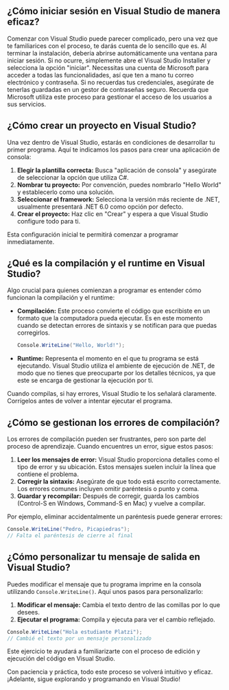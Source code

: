 ## ¿Cómo iniciar sesión en Visual Studio de manera eficaz?

Comenzar con Visual Studio puede parecer complicado, pero una vez que te familiarices con el proceso, te darás cuenta de lo sencillo que es. Al terminar la instalación, debería abrirse automáticamente una ventana para iniciar sesión. Si no ocurre, simplemente abre el Visual Studio Installer y selecciona la opción "iniciar". Necessitas una cuenta de Microsoft para acceder a todas las funcionalidades, así que ten a mano tu correo electrónico y contraseña. Si no recuerdas tus credenciales, asegúrate de tenerlas guardadas en un gestor de contraseñas seguro. Recuerda que Microsoft utiliza este proceso para gestionar el acceso de los usuarios a sus servicios.

## ¿Cómo crear un proyecto en Visual Studio?

Una vez dentro de Visual Studio, estarás en condiciones de desarrollar tu primer programa. Aquí te indicamos los pasos para crear una aplicación de consola:

1. **Elegir la plantilla correcta:** Busca "aplicación de consola" y asegúrate de seleccionar la opción que utiliza C#.
2. **Nombrar tu proyecto:** Por convención, puedes nombrarlo "Hello World" y establecerlo como una solución.
3. **Seleccionar el framework:** Selecciona la versión más reciente de .NET, usualmente presentará .NET 6.0 como opción por defecto.
4. **Crear el proyecto:** Haz clic en "Crear" y espera a que Visual Studio configure todo para ti.

Esta configuración inicial te permitirá comenzar a programar inmediatamente.

## ¿Qué es la compilación y el runtime en Visual Studio?

Algo crucial para quienes comienzan a programar es entender cómo funcionan la compilación y el runtime:

- **Compilación:** Este proceso convierte el código que escribiste en un formato que la computadora pueda ejecutar. Es en este momento cuando se detectan errores de sintaxis y se notifican para que puedas corregirlos.
    
    ```csharp
    Console.WriteLine("Hello, World!");
    ```
    
- **Runtime:** Representa el momento en el que tu programa se está ejecutando. Visual Studio utiliza el ambiente de ejecución de .NET, de modo que no tienes que preocuparte por los detalles técnicos, ya que este se encarga de gestionar la ejecución por ti.
    

Cuando compilas, si hay errores, Visual Studio te los señalará claramente. Corrígelos antes de volver a intentar ejecutar el programa.

## ¿Cómo se gestionan los errores de compilación?

Los errores de compilación pueden ser frustrantes, pero son parte del proceso de aprendizaje. Cuando encuentres un error, sigue estos pasos:

1. **Leer los mensajes de error:** Visual Studio proporciona detalles como el tipo de error y su ubicación. Estos mensajes suelen incluir la línea que contiene el problema.
2. **Corregir la sintaxis:** Asegúrate de que todo está escrito correctamente. Los errores comunes incluyen omitir paréntesis o punto y coma.
3. **Guardar y recompilar:** Después de corregir, guarda los cambios (Control-S en Windows, Command-S en Mac) y vuelve a compilar.

Por ejemplo, eliminar accidentalmente un paréntesis puede generar errores:

```csharp
Console.WriteLine("Pedro, Picapiedras");
// Falta el paréntesis de cierre al final
```

## ¿Cómo personalizar tu mensaje de salida en Visual Studio?

Puedes modificar el mensaje que tu programa imprime en la consola utilizando `Console.WriteLine()`. Aquí unos pasos para personalizarlo:

1. **Modificar el mensaje:** Cambia el texto dentro de las comillas por lo que desees.
2. **Ejecutar el programa:** Compila y ejecuta para ver el cambio reflejado.

```csharp
Console.WriteLine("Hola estudiante Platzi");
// Cambié el texto por un mensaje personalizado
```

Este ejercicio te ayudará a familiarizarte con el proceso de edición y ejecución del código en Visual Studio.

Con paciencia y práctica, todo este proceso se volverá intuitivo y eficaz. ¡Adelante, sigue explorando y programando en Visual Studio!